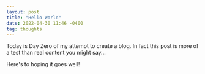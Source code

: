 ```yaml
---
layout: post
title: "Hello World"
date: 2022-04-30 11:46 -0400
tag: thoughts
---
```

Today is Day Zero of my attempt to create a blog. In fact this post is more of a test than real content you might say...

Here's to hoping it goes well! 